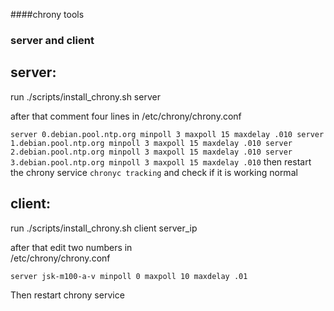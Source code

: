 ####chrony tools

### server and client

## server:

run ./scripts/install_chrony.sh server

after that comment four lines in 
/etc/chrony/chrony.conf

`
 server 0.debian.pool.ntp.org minpoll 3 maxpoll 15 maxdelay .010
 server 1.debian.pool.ntp.org minpoll 3 maxpoll 15 maxdelay .010
 server 2.debian.pool.ntp.org minpoll 3 maxpoll 15 maxdelay .010
 server 3.debian.pool.ntp.org minpoll 3 maxpoll 15 maxdelay .010
`
then restart the chrony service 
`
chronyc tracking
`
and check if it is working normal

## client:

run ./scripts/install_chrony.sh client server_ip

after that edit two numbers in  
/etc/chrony/chrony.conf

`
server jsk-m100-a-v minpoll 0 maxpoll 10 maxdelay .01
`

Then restart chrony service

